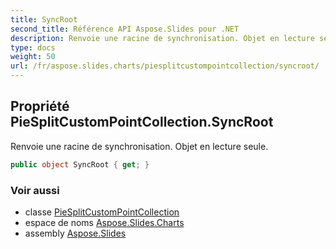 ```yaml
---
title: SyncRoot
second_title: Référence API Aspose.Slides pour .NET
description: Renvoie une racine de synchronisation. Objet en lecture seule.
type: docs
weight: 50
url: /fr/aspose.slides.charts/piesplitcustompointcollection/syncroot/
---
```


## Propriété PieSplitCustomPointCollection.SyncRoot

Renvoie une racine de synchronisation. Objet en lecture seule.

```csharp
public object SyncRoot { get; }
```

### Voir aussi

* classe [PieSplitCustomPointCollection](../../piesplitcustompointcollection)
* espace de noms [Aspose.Slides.Charts](../../piesplitcustompointcollection)
* assembly [Aspose.Slides](../../../)

<!-- NE PAS MODIFIER : généré par xmldocmd pour Aspose.Slides.dll -->